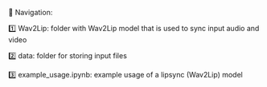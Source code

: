 🧭 Navigation:

1️⃣ Wav2Lip: folder with Wav2Lip model that is used to sync input audio and video

2️⃣ data: folder for storing input files

3️⃣ example_usage.ipynb: example usage of a lipsync (Wav2Lip) model
